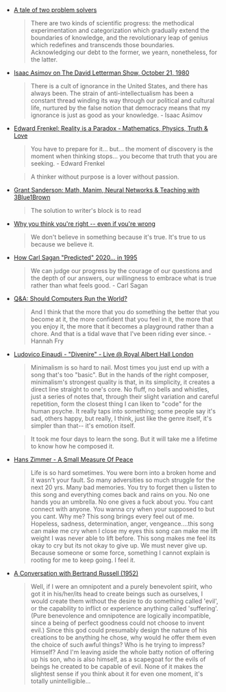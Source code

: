 * [A tale of two problem solvers](https://www.youtube.com/watch?v=ltLUadnCyi0)
    > There are two kinds of scientific progress: the methodical experimentation and categorization which gradually extend the boundaries of knowledge, and the revolutionary leap of genius which redefines and transcends those boundaries. Acknowledging our debt to the former, we yearn, nonetheless, for the latter.


* [Isaac Asimov on The David Letterman Show, October 21, 1980](https://www.youtube.com/watch?v=365kJOsFd3w)
    > There is a cult of ignorance in the United States, and there has always been. The strain of anti-intellectualism has been a constant thread winding its way through our political and cultural life, nurtured by the false notion that democracy means that my ignorance is just as good as your knowledge. - Isaac Asimov


* [Edward Frenkel: Reality is a Paradox - Mathematics, Physics, Truth & Love](https://www.youtube.com/watch?v=Osh0-J3T2nY)
    > You have to prepare for it... but... the moment of discovery is the moment when thinking stops... you become that truth that you are seeking. - Edward Frenkel

    > A thinker without purpose is a lover without passion.


* [Grant Sanderson: Math, Manim, Neural Networks & Teaching with 3Blue1Brown](https://www.youtube.com/watch?v=U_6AYX42gkU)
    > The solution to writer's block is to read


* [Why you think you're right -- even if you're wrong](https://youtu.be/w4RLfVxTGH4)
    > We don't believe in something because it's true. It's true to us because we believe it.


* [How Carl Sagan "Predicted" 2020... in 1995](https://youtu.be/LNQtB5sL9F4)
    > We can judge our progress by the courage of our questions and the depth of our answers, our willingness to embrace what is true rather than what feels good. - Carl Sagan


* [Q&A: Should Computers Run the World?](https://www.youtube.com/watch?v=6oWliz-bNvQ)
    > And I think that the more that you do something the better that you become at it, the more confident that you feel in it, the more that you enjoy it, the more that it becomes a playground rather than a chore. And that is a tidal wave that I've been riding ever since. - Hannah Fry

* [Ludovico Einaudi - "Divenire" - Live @ Royal Albert Hall London](https://www.youtube.com/watch?v=X1DRDcGlSsE)
    > Minimalism is so hard to nail. Most times you just end up with a song that's too "basic". But in the hands of the right composer, minimalism's strongest quality is that, in its simplicity, it creates a direct line straight to one's core. No fluff, no bells and whistles, just a series of notes that, through their slight variation and careful repetition, form the closest thing I can liken to "code" for the human psyche. It really taps into something; some people say it's sad, others happy, but really, I think, just like the genre itself, it's simpler than that-- it's emotion itself.

    > It took me four days to learn the song. But it will take me a lifetime to know how he composed it.

* [Hans Zimmer - A Small Measure Of Peace](https://www.youtube.com/watch?v=GWm8-jlddaw)
    > Life is so hard sometimes. You were born into a broken home and it wasn't your fault. So many adversities so much struggle for the next 20 yrs. Many bad memories. You try to forget then u listen to this song and everything comes back and rains on you. No one hands you an umbrella. No one gives a fuck about you. You cant connect with anyone. You wanna cry when your supposed to but you cant. Why me? This song brings every feel out of me. Hopeless, sadness, determination, anger, vengeance....this song can make me cry when I close my eyes this song can make me lift weight I was never able to lift before. This song makes me feel its okay to cry  but its not okay to give up. We must never give up. Because someone or some force, something I cannot explain is rooting for me to keep going. I feel it.

* [A Conversation with Bertrand Russell (1952)](https://www.youtube.com/watch?v=xL_sMXfzzyA)
    > Well, if I were an omnipotent and a purely benevolent spirit, who got it in his/her/its head to create beings such as ourselves, I would create them without the desire to do something called 'evil', or the capability to inflict or experience anything called 'suffering'. (Pure benevolence and omnipotence are logically incompatible, since a being of perfect goodness could not choose to invent evil.) Since this god could presumably design the nature of his creations to be anything he chose, why would he offer them even the choice of such awful things? Who is he trying to impress? Himself? And I'm leaving aside the whole batty notion of offering up his son, who is also himself, as a scapegoat for the evils of beings he created to be capable of evil. None of it makes the slightest sense if you think about it for even one moment, it's totally unintelligible...
